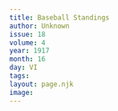 ```yaml
---
title: Baseball Standings
author: Unknown
issue: 18
volume: 4
year: 1917
month: 16
day: VI
tags:
layout: page.njk
image:
---
```



